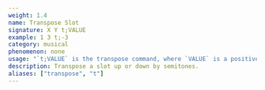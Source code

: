 ```yaml
---
weight: 1.4
name: Transpose Slot
signature: X Y t;VALUE
example: 1 3 t;-3
category: musical
phenomenon: none
usage: "`t;VALUE` is the transpose command, where `VALUE` is a positive or negative integer."
description: Transpose a slot up or down by semitones.
aliases: ["transpose", "t"]
---
```



